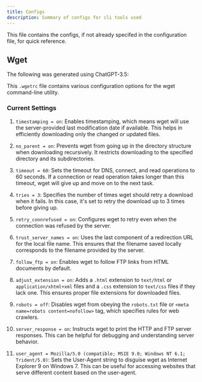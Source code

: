 ```yaml
---
title: Configs
description: Summary of configs for cli tools used
---
```


This file contains the configs, if not already specifed in the configuration file, for quick reference.

## Wget

The following was generated using ChatGPT-3.5:

This `.wgetrc` file contains various configuration options for the wget command-line utility. 

### Current Settings

1. `timestamping = on`: Enables timestamping, which means wget will use the server-provided last modification date if available. This helps in efficiently downloading only the changed or updated files.

2. `no_parent = on`: Prevents wget from going up in the directory structure when downloading recursively. It restricts downloading to the specified directory and its subdirectories.

3. `timeout = 60`: Sets the timeout for DNS, connect, and read operations to 60 seconds. If a connection or read operation takes longer than this timeout, wget will give up and move on to the next task.

4. `tries = 3`: Specifies the number of times wget should retry a download when it fails. In this case, it's set to retry the download up to 3 times before giving up.

5. `retry_connrefused = on`: Configures wget to retry even when the connection was refused by the server.

6. `trust_server_names = on`: Uses the last component of a redirection URL for the local file name. This ensures that the filename saved locally corresponds to the filename provided by the server.

7. `follow_ftp = on`: Enables wget to follow FTP links from HTML documents by default.

8. `adjust_extension = on`: Adds a `.html` extension to `text/html` or `application/xhtml+xml` files and a `.css` extension to `text/css` files if they lack one. This ensures proper file extensions for downloaded files.

9. `robots = off`: Disables wget from obeying the `robots.txt` file or `<meta name=robots content=nofollow>` tag, which specifies rules for web crawlers.

10. `server_response = on`: Instructs wget to print the HTTP and FTP server responses. This can be helpful for debugging and understanding server behavior.

11. `user_agent = Mozilla/5.0 (compatible; MSIE 9.0; Windows NT 6.1; Trident/5.0)`: Sets the User-Agent string to disguise wget as Internet Explorer 9 on Windows 7. This can be useful for accessing websites that serve different content based on the user-agent.

